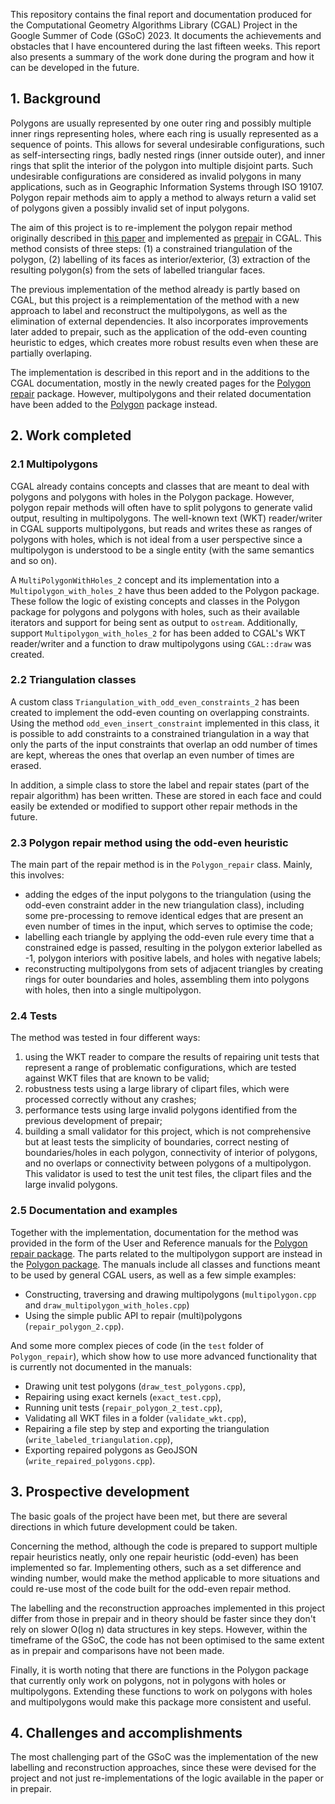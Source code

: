This repository contains the final report and documentation produced for the Computational Geometry Algorithms Library (CGAL) Project in the Google Summer of Code (GSoC) 2023. It documents the achievements and obstacles that I have encountered during the last fifteen weeks. This report also presents a summary of the work done during the program and how it can be developed in the future.

## 1. Background

Polygons are usually represented by one outer ring and possibly multiple inner rings representing holes, where each ring is usually represented as a sequence of points. This allows for several undesirable configurations, such as self-intersecting rings, badly nested rings (inner outside outer), and inner rings that split the interior of the polygon into multiple disjoint parts. Such undesirable configurations are considered as invalid polygons in many applications, such as in Geographic Information Systems through ISO 19107. Polygon repair methods aim to apply a method to always return a valid set of polygons given a possibly invalid set of input polygons.

The aim of this project is to re-implement the polygon repair method originally described in [this paper](https://doi.org/10.1016/j.cageo.2014.01.009) and implemented as [prepair](https://github.com/tudelft3d/prepair) in CGAL. This method consists of three steps: (1) a constrained triangulation of the polygon, (2) labelling of its faces as interior/exterior, (3) extraction of the resulting polygon(s) from the sets of labelled triangular faces.

The previous implementation of the method already is partly based on CGAL, but this project is a reimplementation of the method with a new approach to label and reconstruct the multipolygons, as well as the elimination of external dependencies. It also incorporates improvements later added to prepair, such as the application of the odd-even counting heuristic to edges, which creates more robust results even when these are partially overlaping.

The implementation is described in this report and in the additions to the CGAL documentation, mostly in the newly created pages for the [Polygon repair](https://kenohori.github.io/cgal-polygon-repair-docs/Polygon_repair/index.html) package. However, multipolygons and their related documentation have been added to the [Polygon](https://kenohori.github.io/cgal-polygon-repair-docs/Polygon/index.html) package instead.

## 2. Work completed

### 2.1 Multipolygons

CGAL already contains concepts and classes that are meant to deal with polygons and polygons with holes in the Polygon package. However, polygon repair methods will often have to split polygons to generate valid output, resulting in multipolygons. The well-known text (WKT) reader/writer in CGAL supports multipolygons, but reads and writes these as ranges of polygons with holes, which is not ideal from a user perspective since a multipolygon is understood to be a single entity (with the same semantics and so on).

A `MultiPolygonWithHoles_2` concept and its implementation into a `Multipolygon_with_holes_2` have thus been added to the Polygon package. These follow the logic of existing concepts and classes in the Polygon package for polygons and polygons with holes, such as their available iterators and support for being sent as output to `ostream`. Additionally, support `Multipolygon_with_holes_2` for has been added to CGAL's WKT reader/writer and a function to draw multipolygons using `CGAL::draw` was created.

### 2.2 Triangulation classes

A custom class `Triangulation_with_odd_even_constraints_2` has been created to implement the odd-even counting on overlapping constraints. Using the method `odd_even_insert_constraint` implemented in this class, it is possible to add constraints to a constrained triangulation in a way that only the parts of the input constraints that overlap an odd number of times are kept, whereas the ones that overlap an even number of times are erased.

In addition, a simple class to store the label and repair states (part of the repair algorithm) has been written. These are stored in each face and could easily be extended or modified to support other repair methods in the future.

### 2.3 Polygon repair method using the odd-even heuristic

The main part of the repair method is in the `Polygon_repair` class. Mainly, this involves:
* adding the edges of the input polygons to the triangulation (using the odd-even constraint adder in the new triangulation class), including some pre-processing to remove identical edges that are present an even number of times in the input, which serves to optimise the code;
* labelling each triangle by applying the odd-even rule every time that a constrained edge is passed, resulting in the polygon exterior labelled as -1, polygon interiors with positive labels, and holes with negative labels;
* reconstructing multipolygons from sets of adjacent triangles by creating rings for outer boundaries and holes, assembling them into polygons with holes, then into a single multipolygon.

### 2.4 Tests

The method was tested in four different ways:
1. using the WKT reader to compare the results of repairing unit tests that represent a range of problematic configurations, which are tested against WKT files that are known to be valid;
2. robustness tests using a large library of clipart files, which were processed correctly without any crashes;
3. performance tests using large invalid polygons identified from the previous development of prepair;
4. building a small validator for this project, which is not comprehensive but at least tests the simplicity of boundaries, correct nesting of boundaries/holes in each polygon, connectivity of interior of polygons, and no overlaps or connectivity between polygons of a multipolygon. This validator is used to test the unit test files, the clipart files and the large invalid polygons.

### 2.5 Documentation and examples

Together with the implementation, documentation for the method was provided in the form of the User and Reference manuals for the [Polygon repair package](https://kenohori.github.io/cgal-polygon-repair-docs/Polygon_repair/index.html). The parts related to the multipolygon support are instead in the [Polygon package](https://kenohori.github.io/cgal-polygon-repair-docs/Polygon/index.html). The manuals include all classes and functions meant to be used by general CGAL users, as well as a few simple examples:
* Constructing, traversing and drawing multipolygons (`multipolygon.cpp` and `draw_multipolygon_with_holes.cpp`)
* Using the simple public API to repair (multi)polygons (`repair_polygon_2.cpp`).

And some more complex pieces of code (in the `test` folder of `Polygon_repair`), which show how to use more advanced functionality that is currently not documented in the manuals:
* Drawing unit test polygons (`draw_test_polygons.cpp`),
* Repairing using exact kernels (`exact_test.cpp`),
* Running unit tests (`repair_polygon_2_test.cpp`),
* Validating all WKT files in a folder (`validate_wkt.cpp`),
* Repairing a file step by step and exporting the triangulation (`write_labeled_triangulation.cpp`),
* Exporting repaired polygons as GeoJSON (`write_repaired_polygons.cpp`).

## 3. Prospective development

The basic goals of the project have been met, but there are several directions in which future development could be taken.

Concerning the method, although the code is prepared to support multiple repair heuristics neatly, only one repair heuristic (odd-even) has been implemented so far. Implementing others, such as a set difference and winding number, would make the method applicable to more situations and could re-use most of the code built for the odd-even repair method.

The labelling and the reconstruction approaches implemented in this project differ from those in prepair and in theory should be faster since they don't rely on slower O(log n) data structures in key steps. However, within the timeframe of the GSoC, the code has not been optimised to the same extent as in prepair and comparisons have not been made.

Finally, it is worth noting that there are functions in the Polygon package that currently only work on polygons, not in polygons with holes or multipolygons. Extending these functions to work on polygons with holes and multipolygons would make this package more consistent and useful.

## 4. Challenges and accomplishments

The most challenging part of the GSoC was the implementation of the new labelling and reconstruction approaches, since these were devised for the project and not just re-implementations of the logic available in the paper or in prepair.